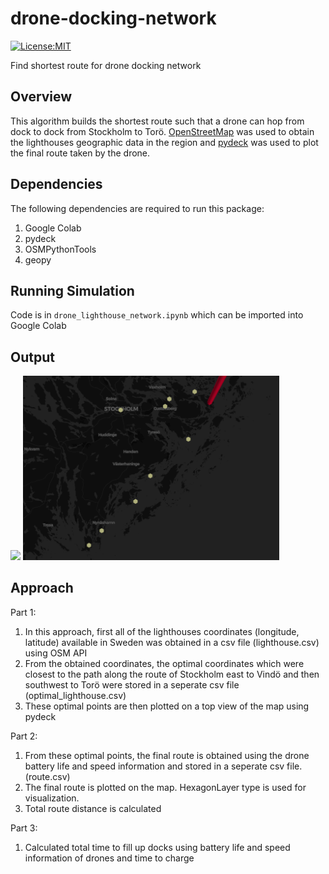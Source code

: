 # drone-docking-network
[![License:MIT](https://img.shields.io/badge/License-MIT-green.svg)](https://github.com/nalindas9/drone-docking-network/LICENSE)

Find shortest route for drone docking network 

## Overview

This algorithm builds the shortest route such that a drone can hop from dock to dock from Stockholm to Torö. [OpenStreetMap](https://en.wikipedia.org/wiki/OpenStreetMap) was used to obtain the lighthouses geographic data in the region and [pydeck](https://deckgl.readthedocs.io/en/latest/) was used to plot the final route taken by the drone. 

## Dependencies

The following dependencies are required to run this package:

1. Google Colab
2. pydeck
3. OSMPythonTools
4. geopy 

## Running Simulation
Code is in ``` drone_lighthouse_network.ipynb ``` which can be imported into Google Colab

## Output
<img src = "https://i.imgur.com/5H88NQ3.png" width="410">
<img src = "optimal_lighthouses.png" width="410">

## Approach
Part 1:
1.  In this approach, first all of the lighthouses coordinates (longitude, latitude) available in Sweden was obtained in a csv file (lighthouse.csv) using OSM API 
2.  From the obtained coordinates, the optimal coordinates which were closest to the path along the route of Stockholm east to Vindö and then southwest to Torö were stored in a seperate csv file (optimal_lighthouse.csv)
3. These optimal points are then plotted on a top view of the map using pydeck

Part 2:
1. From these optimal points, the final route is obtained using the drone battery life and speed information and stored in a seperate csv file.(route.csv)
2. The final route is plotted on the map. HexagonLayer type is used for visualization.
3. Total route distance is calculated

Part 3:
1.   Calculated total time to fill up docks using battery life and speed information of drones and time to charge
